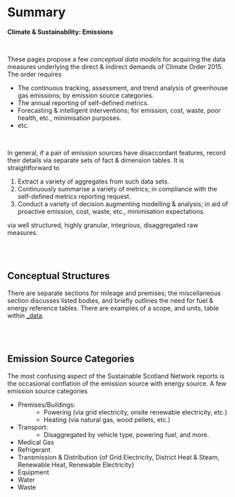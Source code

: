 
# Summary

**Climate & Sustainability: Emissions**

<br>

These pages propose a few *conceptual data models* for acquiring the data measures underlying the direct & indirect demands of Climate Order 2015.  The order requires

<ul class="disc">
  <li class="disc">The continuous tracking, assessment, and trend analysis of greenhouse gas emissions; by emission source categories.</li>
  <li class="disc">The annual reporting of self-defined metrics.</li>
  <li class="disc">Forecasting & intelligent interventions; for emission, cost, waste, poor health, etc., minimisation purposes. </li>
  <li class="disc">etc.</li>
</ul>

<br>

In general, if a pair of emission sources have disaccordant features, record their details via separate sets of fact & dimension tables.  It is straightforward to 

1. Extract a variety of aggregates from such data sets.
2. Continuously summarise a variety of metrics; in compliance with the self-defined metrics reporting request.
3. Conduct a variety of decision augmenting modelling & analysis; in aid of proactive emission, cost, waste, etc., minimisation expectations.

via well structured, highly granular, integrious, disaggregated raw measures.

<br>
<br>

## Conceptual Structures

There are separate sections for mileage and premises; the miscellaneous section discusses listed bodies, and briefly outlines the need for fuel & energy reference tables.  There are examples of a scope, and units, table within [_data](https://github.com/prml-0003/prml-0003.github.io/tree/master/_data).

<br>
<br>

## Emission Source Categories

The most confusing aspect of the Sustainable Scotland Network reports is the occasional conflation of the emission source with energy source.  A few emission source categories

<ul class="disc">
  <li class="disc">Premises/Buildings:
    <ul style="margin-left: 35px;">
      <li style="list-style: circle;">Powering (via grid electricity, onsite renewable electricity, etc.)</li>
      <li style="list-style: circle;">Heating (via natural gas, wood pellets, etc.)</li>
    </ul>
  </li>
  <li class="disc">Transport:
    <ul style="margin-left: 35px;"><li style="list-style: circle;">Disaggregated by vehicle type, powering fuel, and more.</li></ul>
  </li>
  <li class="disc">Medical Gas</li>
  <li class="disc">Refrigerant</li>
  <li class="disc">Transmission & Distribution {of Grid Electricity, District Heat & Steam, Renewable Heat, Renewable Electricity}</li>
  <li class="disc">Equipment</li>
  <li class="disc">Water</li>
  <li class="disc">Waste</li>
</ul>

<br>
<br>
<br>
<br>

<br>
<br>
<br>
<br>
